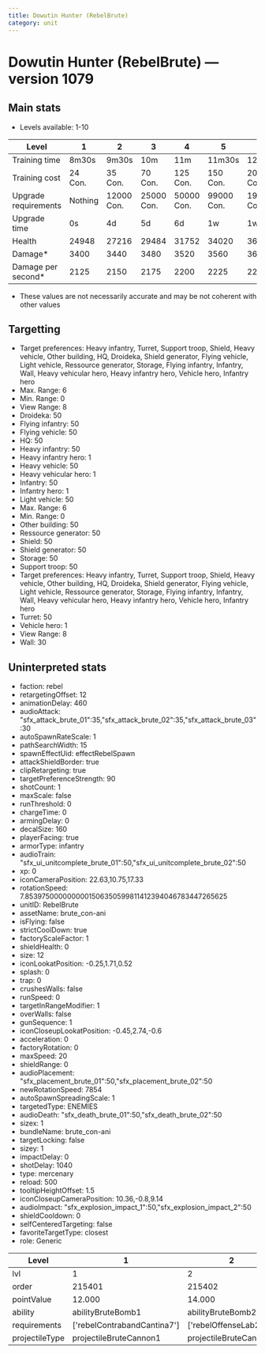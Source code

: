 ```yaml
---
title: Dowutin Hunter (RebelBrute)
category: unit
---
```


# Dowutin Hunter (RebelBrute) — version 1079

## Main stats

  * Levels available: 1-10

|Level               |1      |2         |3         |4         |5         |6          |7          |8          |9          |10         |
|--------------------|-------|----------|----------|----------|----------|-----------|-----------|-----------|-----------|-----------|
|Training time       |8m30s  |9m30s     |10m       |11m       |11m30s    |12m30s     |13m        |13m30s     |14m30s     |15m        |
|Training cost       |24 Con.|35 Con.   |70 Con.   |125 Con.  |150 Con.  |200 Con.   |275 Con.   |400 Con.   |550 Con.   |900 Con.   |
|Upgrade requirements|Nothing|12000 Con.|25000 Con.|50000 Con.|99000 Con.|190000 Con.|250000 Con.|270000 Con.|280000 Con.|285000 Con.|
|Upgrade time        |0s     |4d        |5d        |6d        |1w        |1w1d       |1w2d       |1w3d       |1w4d       |1w5d       |
|Health              |24948  |27216     |29484     |31752     |34020     |36288      |38556      |40824      |43092      |45360      |
|Damage*             |3400   |3440      |3480      |3520      |3560      |3600       |3640       |3680       |3720       |3760       |
|Damage per second*  |2125   |2150      |2175      |2200      |2225      |2250       |2275       |2300       |2325       |2350       |

* These values are not necessarily accurate and may be not coherent with other values

## Targetting

  * Target preferences: Heavy infantry, Turret, Support troop, Shield, Heavy vehicle, Other building, HQ, Droideka, Shield generator, Flying vehicle, Light vehicle, Ressource generator, Storage, Flying infantry, Infantry, Wall, Heavy vehicular hero, Heavy infantry hero, Vehicle hero, Infantry hero
  * Max. Range: 6
  * Min. Range: 0
  * View Range: 8
  * Droideka: 50
  * Flying infantry: 50
  * Flying vehicle: 50
  * HQ: 50
  * Heavy infantry: 50
  * Heavy infantry hero: 1
  * Heavy vehicle: 50
  * Heavy vehicular hero: 1
  * Infantry: 50
  * Infantry hero: 1
  * Light vehicle: 50
  * Max. Range: 6
  * Min. Range: 0
  * Other building: 50
  * Ressource generator: 50
  * Shield: 50
  * Shield generator: 50
  * Storage: 50
  * Support troop: 50
  * Target preferences: Heavy infantry, Turret, Support troop, Shield, Heavy vehicle, Other building, HQ, Droideka, Shield generator, Flying vehicle, Light vehicle, Ressource generator, Storage, Flying infantry, Infantry, Wall, Heavy vehicular hero, Heavy infantry hero, Vehicle hero, Infantry hero
  * Turret: 50
  * Vehicle hero: 1
  * View Range: 8
  * Wall: 30

## Uninterpreted stats

  * faction: rebel
  * retargetingOffset: 12
  * animationDelay: 460
  * audioAttack: "sfx_attack_brute_01":35,"sfx_attack_brute_02":35,"sfx_attack_brute_03":30
  * autoSpawnRateScale: 1
  * pathSearchWidth: 15
  * spawnEffectUid: effectRebelSpawn
  * attackShieldBorder: true
  * clipRetargeting: true
  * targetPreferenceStrength: 90
  * shotCount: 1
  * maxScale: false
  * runThreshold: 0
  * chargeTime: 0
  * armingDelay: 0
  * decalSize: 160
  * playerFacing: true
  * armorType: infantry
  * audioTrain: "sfx_ui_unitcomplete_brute_01":50,"sfx_ui_unitcomplete_brute_02":50
  * xp: 0
  * iconCameraPosition: 22.63,10.75,17.33
  * rotationSpeed: 7.8539750000000001506350599811412394046783447265625
  * unitID: RebelBrute
  * assetName: brute_con-ani
  * isFlying: false
  * strictCoolDown: true
  * factoryScaleFactor: 1
  * shieldHealth: 0
  * size: 12
  * iconLookatPosition: -0.25,1.71,0.52
  * splash: 0
  * trap: 0
  * crushesWalls: false
  * runSpeed: 0
  * targetInRangeModifier: 1
  * overWalls: false
  * gunSequence: 1
  * iconCloseupLookatPosition: -0.45,2.74,-0.6
  * acceleration: 0
  * factoryRotation: 0
  * maxSpeed: 20
  * shieldRange: 0
  * audioPlacement: "sfx_placement_brute_01":50,"sfx_placement_brute_02":50
  * newRotationSpeed: 7854
  * autoSpawnSpreadingScale: 1
  * targetedType: ENEMIES
  * audioDeath: "sfx_death_brute_01":50,"sfx_death_brute_02":50
  * sizex: 1
  * bundleName: brute_con-ani
  * targetLocking: false
  * sizey: 1
  * impactDelay: 0
  * shotDelay: 1040
  * type: mercenary
  * reload: 500
  * tooltipHeightOffset: 1.5
  * iconCloseupCameraPosition: 10.36,-0.8,9.14
  * audioImpact: "sfx_explosion_impact_1":50,"sfx_explosion_impact_2":50
  * shieldCooldown: 0
  * selfCenteredTargeting: false
  * favoriteTargetType: closest
  * role: Generic

|Level         |1                          |2                     |3                     |4                     |5                     |6                     |7                     |8                     |9                     |10                     |
|--------------|---------------------------|----------------------|----------------------|----------------------|----------------------|----------------------|----------------------|----------------------|----------------------|-----------------------|
|lvl           |1                          |2                     |3                     |4                     |5                     |6                     |7                     |8                     |9                     |10                     |
|order         |215401                     |215402                |215403                |215404                |215405                |215406                |215407                |215408                |215409                |215410                 |
|pointValue    |12.000                     |14.000                |17.000                |19.000                |22.000                |24.000                |26.000                |29.000                |31.000                |36.000                 |
|ability       |abilityBruteBomb1          |abilityBruteBomb2     |abilityBruteBomb3     |abilityBruteBomb4     |abilityBruteBomb5     |abilityBruteBomb6     |abilityBruteBomb7     |abilityBruteBomb8     |abilityBruteBomb9     |abilityBruteBomb10     |
|requirements  |['rebelContrabandCantina7']|['rebelOffenseLab2']  |['rebelOffenseLab3']  |['rebelOffenseLab4']  |['rebelOffenseLab5']  |['rebelOffenseLab6']  |['rebelOffenseLab7']  |['rebelOffenseLab8']  |['rebelOffenseLab9']  |['rebelOffenseLab10']  |
|projectileType|projectileBruteCannon1     |projectileBruteCannon2|projectileBruteCannon3|projectileBruteCannon4|projectileBruteCannon5|projectileBruteCannon6|projectileBruteCannon7|projectileBruteCannon8|projectileBruteCannon9|projectileBruteCannon10|

